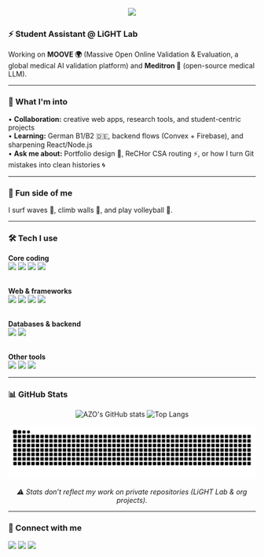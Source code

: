<p align="center">
  <img src="https://capsule-render.vercel.app/api?text=Hey%2C%20I'm%20Omar%20(AZO)!%20👋&animation=fadeIn&type=waving&color=0:000000,100:d72638&height=100&fontColor=ffffff"/>
</p>

<h3>⚡ Student Assistant @ LiGHT Lab</h3>

<p>
  Working on <b>MOOVE 🌍</b> (Massive Open Online Validation & Evaluation, a global medical AI validation platform)  
  and <b>Meditron 🧠</b> (open-source medical LLM).  
</p>

---

<h3>🔭 What I'm into</h3>

<p>
  • <b>Collaboration:</b> creative web apps, research tools, and student-centric projects <br>
  • <b>Learning:</b> German B1/B2 🇩🇪, backend flows (Convex + Firebase), and sharpening React/Node.js <br>
  • <b>Ask me about:</b> Portfolio design 🎨, ReCHor CSA routing ⚡, or how I turn Git mistakes into clean histories 🌀  
</p>

---

<h3>🌊 Fun side of me</h3>

<p>
  I surf waves 🌊, climb walls 🧗, and play volleyball 🏐.  
</p>

---

<h3>🛠️ Tech I use</h3>

<p>
  <b>Core coding</b><br>
  <img src="https://img.shields.io/badge/Java-ED8B00?logo=java&logoColor=white"/>
  <img src="https://img.shields.io/badge/Python-3776AB?logo=python&logoColor=white"/>
  <img src="https://img.shields.io/badge/TypeScript-007ACC?logo=typescript&logoColor=white"/>
  <img src="https://img.shields.io/badge/JavaScript-F7DF1E?logo=javascript&logoColor=black"/>
  <br><br>

  <b>Web & frameworks</b><br>
  <img src="https://img.shields.io/badge/React-20232A?logo=react&logoColor=61DAFB"/>
  <img src="https://img.shields.io/badge/Node.js-339933?logo=node.js&logoColor=white"/>
  <img src="https://img.shields.io/badge/HTML5-E34F26?logo=html5&logoColor=white"/>
  <img src="https://img.shields.io/badge/CSS3-1572B6?logo=css3&logoColor=white"/>
  <br><br>

  <b>Databases & backend</b><br>
  <img src="https://img.shields.io/badge/Firebase-FFCA28?logo=firebase&logoColor=black"/>
  <img src="https://img.shields.io/badge/Convex-000000?logo=convex&logoColor=white"/>
  <br><br>

  <b>Other tools</b><br>
  <img src="https://img.shields.io/badge/Git-F05032?logo=git&logoColor=white"/>
  <img src="https://img.shields.io/badge/Linux-FCC624?logo=linux&logoColor=black"/>
  <img src="https://img.shields.io/badge/VSCode-007ACC?logo=visual-studio-code&logoColor=white"/>
</p>

---

<h3>📊 GitHub Stats</h3>

<p align="center">
  <img src="https://github-readme-stats.vercel.app/api?username=AZOGOAT&show_icons=true&count_private=true&theme=radical" alt="AZO's GitHub stats" height="160"/>
  <img src="https://github-readme-stats.vercel.app/api/top-langs/?username=AZOGOAT&layout=compact&theme=radical&count_private=true" alt="Top Langs" height="160"/>
</p>

<p align="center">
  <img src="https://github.com/AZOGOAT/AZOGOAT/blob/output/github-contribution-grid-snake.svg" alt="Snake animation"/>
</p>

<p align="center"><i>⚠️ Stats don’t reflect my work on private repositories (LiGHT Lab & org projects).</i></p>

---

<h3>🔗 Connect with me</h3>

<p>
  <a href="https://azogoat.github.io/Portfolio"><img src="https://img.shields.io/badge/Portfolio-000?style=for-the-badge&logo=vercel&logoColor=white"/></a>
  <a href="https://www.linkedin.com/in/omar-ziyad-azgaoui/"><img src="https://img.shields.io/badge/LinkedIn-0077B5?style=for-the-badge&logo=linkedin&logoColor=white"/></a>
  <a href="https://github.com/AZOGOAT"><img src="https://img.shields.io/badge/GitHub-100000?style=for-the-badge&logo=github&logoColor=white"/></a>
</p>
